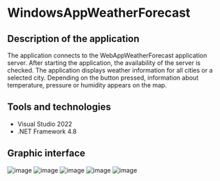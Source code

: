 # WindowsAppWeatherForecast
## Description of the application
The application connects to the WebAppWeatherForecast application server. After starting the application, the availability of the server is checked. The application displays weather information for all cities or a selected city. Depending on the button pressed, information about temperature, pressure or humidity appears on the map.

## Tools and technologies
* Visual Studio 2022
* .NET Framework 4.8

## Graphic interface
![image](https://github.com/krzoslukasz/WindowsAppWeatherForecast/assets/64781928/75286535-cd83-41fd-be80-c546490b8fa1)
![image](https://github.com/krzoslukasz/WindowsAppWeatherForecast/assets/64781928/e3cc1c51-2211-4f03-8181-a4b379f61af3)
![image](https://github.com/krzoslukasz/WindowsAppWeatherForecast/assets/64781928/9a5fb6e9-24be-4f66-a2a0-e5e814e2a799)
![image](https://github.com/krzoslukasz/WindowsAppWeatherForecast/assets/64781928/61126fe2-bce6-4a83-9d62-7f84b01657a6)
![image](https://github.com/krzoslukasz/WindowsAppWeatherForecast/assets/64781928/056f2b95-b6c2-4e36-a540-086fa1858ae6)




